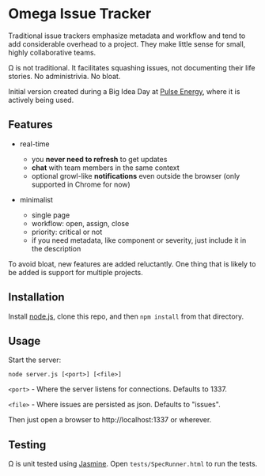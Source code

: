 Omega Issue Tracker
===

Traditional issue trackers emphasize metadata and workflow and tend to add considerable overhead to a project. They make little sense for small, highly collaborative teams.

Ω is not traditional. It facilitates squashing issues, not documenting their life stories. No administrivia. No bloat.

Initial version created during a Big Idea Day at [Pulse Energy](http://www.pulseenergy.com), where it is actively being used.

Features
---

* real-time
    * you **never need to refresh** to get updates 
    * **chat** with team members in the same context
    * optional growl-like **notifications** even outside the browser (only supported in Chrome for now)

* minimalist
    * single page
    * workflow: open, assign, close
    * priority: critical or not
    * if you need metadata, like component or severity, just include it in the description

To avoid bloat, new features are added reluctantly. One thing that is likely to be added is support for multiple projects. 

Installation
---

Install [node.js](https://github.com/joyent/node), clone this repo, and then `npm install` from that directory.

Usage
---

Start the server:

    node server.js [<port>] [<file>]

`<port>` - Where the server listens for connections. Defaults to 1337.

`<file>` - Where issues are persisted as json. Defaults to "issues".

Then just open a browser to http://localhost:1337 or wherever.

Testing
---

Ω is unit tested using [Jasmine](https://github.com/pivotal/jasmine). Open `tests/SpecRunner.html` to run the tests.
